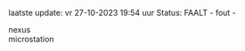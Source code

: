 laatste update: 
vr 27-10-2023 19:54   uur 
Status: FAALT - fout - 
<div class="service R">nexus</div><div class="service Y">microstation</div>